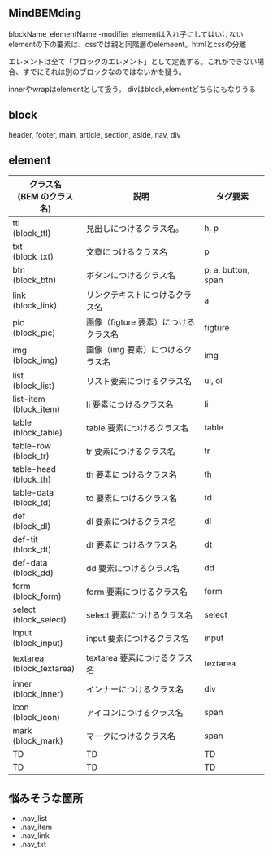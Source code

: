 ## MindBEMding
blockName_elementName
-modifier
elementは入れ子にしてはいけない
elementの下の要素は、cssでは親と同階層のelemeent。htmlとcssの分離

エレメントは全て「ブロックのエレメント」として定義する。これができない場合、すでにそれは別のブロックなのではないかを疑う。

innerやwrapはelementとして扱う。
divはblock,elementどちらにもなりうる

## block
header, footer, main, article, section, aside, nav, div

## element
| クラス名<br>(BEM のクラス名) | 説明 | タグ要素 |
| --- | --- | --- |
| ttl<br>(block_ttl) | 見出しにつけるクラス名。| h, p |
|txt<br>(block_txt)|文章につけるクラス名|p|
|btn<br>(block_btn)|ボタンにつけるクラス名|p, a, button, span|
|link<br>(block_link)|リンクテキストにつけるクラス名|a|
|pic<br>(block_pic)|画像（figture 要素）につけるクラス名|figture|
|img<br>(block_img)|画像（img 要素）につけるクラス名|img|
|list<br>(block_list)|リスト要素につけるクラス名|ul, ol|
|list-item<br>(block_item) |li 要素につけるクラス名|li|
|table<br>(block_table)|table 要素につけるクラス名|table|
|table-row<br>(block_tr)|tr 要素につけるクラス名|tr|
|table-head<br>(block_th)|th 要素につけるクラス名 |th|
|table-data<br>(block_td)|td 要素につけるクラス名|td|
|def<br>(block_dl)|dl 要素につけるクラス名|dl|
|def-tit<br>(block_dt)|dt 要素につけるクラス名|dt|
|def-data<br>(block_dd)|dd 要素につけるクラス名|dd|
|form<br>(block_form)|form 要素につけるクラス名|form|
|select<br>(block_select)|select 要素につけるクラス名|select|
|input<br>(block_input)|input 要素につけるクラス名|input|
|textarea<br>(block_textarea)|textarea 要素につけるクラス名|textarea|
|inner<br>(block_inner)|インナーにつけるクラス名|div|
|icon<br>(block_icon)|アイコンにつけるクラス名|span|
|mark<br>(block_mark)|マークにつけるクラス名|span|
|TD|TD|TD|
|TD|TD|TD|

## 悩みそうな箇所
* .nav_list
* .nav_item
* .nav_link
* .nav_txt
